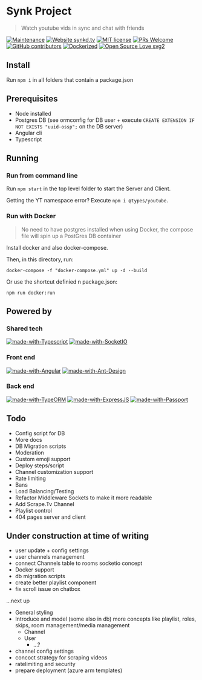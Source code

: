 # Synk Project

> Watch youtube vids in sync and chat with friends

[![Maintenance](https://img.shields.io/badge/Maintained%3F-yes-green.svg)](https://github.com/0x80085/synk/graphs/commit-activity) [![Website synkd.tv](https://img.shields.io/website-up-down-green-red/http/synkd.tv.svg)](https://synkd.tv/) [![MIT license](https://img.shields.io/badge/License-MIT-blue.svg)](https://tldrlegal.com/license/mit-license) [![PRs Welcome](https://img.shields.io/badge/PRs-welcome-brightgreen.svg?style=flat)](http://makeapullrequest.com) [![GitHub contributors](https://img.shields.io/github/contributors/0x80085/synk)](https://github.com/0x80085/synk/graphs/contributors/) [![Dockerized](https://img.shields.io/static/v1?label=&message=Dockerized&logo=docker&color=0db7ed)](https://www.docker.com/) [![Open Source Love svg2](https://badges.frapsoft.com/os/v2/open-source.svg?v=103)](https://www.gnu.org/philosophy/floss-and-foss.en.html)

## Install

Run `npm i` in all folders that contain a package.json

## Prerequisites

- Node installed
- Postgres DB (see ormconfig for DB user + execute `CREATE EXTENSION IF NOT EXISTS "uuid-ossp";` on the DB server)
- Angular cli
- Typescript

## Running

### Run from command line

Run `npm start` in the top level folder to start the Server and Client.

Getting the YT namespace error? Execute `npm i @types/youtube`.

### Run with Docker

>No need to have postgres installed when using Docker, the compose file will spin up a PostGres DB  container

Install docker and also docker-compose.

Then, in this directory, run:

`docker-compose -f "docker-compose.yml" up -d --build`

Or use the shortcut definied n package.json:

 `npm run docker:run`

## Powered by

### Shared tech

[![made-with-Typescript](https://img.shields.io/badge/Typescript-1f425f.svg)](https://www.typescriptlang.org/)
[![made-with-SocketIO](https://img.shields.io/badge/SocketIO-1f425f.svg)](https://socket.io/)

### Front end

[![made-with-Angular](https://img.shields.io/badge/Angular-1f425f.svg)](https://angular.io/)
[![made-with-Ant-Design](https://img.shields.io/badge/Ant%20Design-1f425f.svg)](https://ng.ant.design/)

### Back end

[![made-with-TypeORM](https://img.shields.io/badge/TypeORM-1f425f.svg)](https://github.com/typeorm/typeorm)
[![made-with-ExpressJS](https://img.shields.io/badge/ExpressJS-1f425f.svg)](https://expressjs.com/)
[![made-with-Passport](https://img.shields.io/badge/Passport-1f425f.svg)](http://www.passportjs.org/)

## Todo

- Config script for DB
- More docs
- DB Migration scripts
- Moderation
- Custom emoji support
- Deploy steps/script
- Channel customization support
- Rate limiting
- Bans
- Load Balancing/Testing
- Refactor Middleware Sockets to make it more readable
- Add Scrape.Tv Channel
- Playlist control
- 404 pages server and client

## Under construction at time of writing

- user update + config settings
- user channels management
- connect Channels table to rooms socketio concept
- Docker support
- db migration scripts
- create better playlist component
- fix scroll issue on chatbox

...next up

- General styling
- Introduce and model (some also in db) more concepts like playlist, roles, skips, room management/media management
  - Channel
  - User
    - ...?
- channel config settings
- concoct strategy for scraping videos
- ratelimiting and security
- prepare deployment (azure arm templates)
